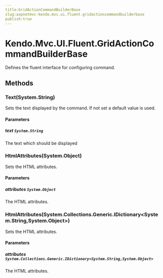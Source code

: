 ```yaml
---
title:GridActionCommandBuilderBase
slug:aspnetmvc-kendo.mvc.ui.fluent.gridactioncommandbuilderbase
publish:true
---
```


# Kendo.Mvc.UI.Fluent.GridActionCommandBuilderBase

Defines the fluent interface for configuring command.

## Methods

### Text(System.String)
Sets the text displayed by the command. If not set a default value is used.

#### Parameters

##### text `System.String`
The text which should be displayed

### HtmlAttributes(System.Object)
Sets the HTML attributes.

#### Parameters

##### attributes `System.Object`
The HTML attributes.

### HtmlAttributes(System.Collections.Generic.IDictionary\<System.String,System.Object\>)
Sets the HTML attributes.

#### Parameters

##### attributes `System.Collections.Generic.IDictionary<System.String,System.Object>`
The HTML attributes.